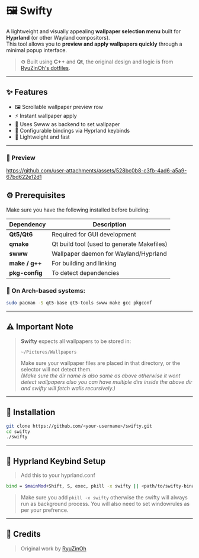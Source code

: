 # 🖼️ Swifty

A lightweight and visually appealing **wallpaper selection menu** built for **Hyprland** (or other Wayland compositors).  
This tool allows you to **preview and apply wallpapers quickly** through a minimal popup interface.

> ⚙️ Built using **C++** and **Qt**, the original design and logic is from [RyuZinOh's dotfiles](https://github.com/RyuZinOh/.dotfiles).

---

## ✨ Features

- 🖼️ Scrollable wallpaper preview row  
- ⚡ Instant wallpaper apply  
- 🔧 Uses Swww as backend to set wallpaper   
- 🔧 Configurable bindings via Hyprland keybinds  
- 🧩 Lightweight and fast  

---

### 🧭 Preview

https://github.com/user-attachments/assets/528bc0b8-c3fb-4ad6-a5a9-67bd622e12d1




## ⚙️ Prerequisites

Make sure you have the following installed before building:

| Dependency | Description |
|-------------|-------------|
| **Qt5/Qt6** | Required for GUI development |
| **qmake** | Qt build tool (used to generate Makefiles) |
| **swww** | Wallpaper daemon for Wayland/Hyprland |
| **make / g++** | For building and linking |
| **pkg-config** | To detect dependencies |

### 🧩 On Arch-based systems:
```bash
sudo pacman -S qt5-base qt5-tools swww make gcc pkgconf
```
---

## ⚠️ Important Note

> **Swifty** expects all wallpapers to be stored in:  
> ```
> ~/Pictures/Wallpapers
> ```
> Make sure your wallpaper files are placed in that directory, or the selector will not detect them.  
> *(Make sure the dir name is also same as above otherwise it wont detect wallpapers also you can have multiple dirs inside the above dir and swifty will fetch walls recursively.)*
---
## 🔧 Installation

```bash
git clone https://github.com/<your-username>/swifty.git
cd swifty
./swifty
```
---
## 🧩 Hyprland Keybind Setup
> Add this to your hyprland.conf
```bash
bind = $mainMod+Shift, S, exec, pkill -x swifty || <path/to/swifty-binary>
```
> Make sure you add `pkill -x swifty` otherwise the swifty will always run as background process.
> You will also need to set windowrules as per your prefrence.

---
## 🙌 Credits
> Original work by [RyuZinOh](https://github.com/RyuZinOh)
